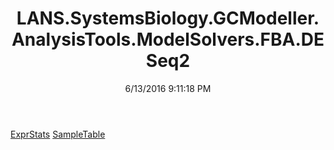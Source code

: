 ﻿---
title: LANS.SystemsBiology.GCModeller.AnalysisTools.ModelSolvers.FBA.DESeq2
date: 6/13/2016 9:11:18 PM
---

[ExprStats](T-LANS.SystemsBiology.GCModeller.AnalysisTools.ModelSolvers.FBA.DESeq2.ExprStats.html)
[SampleTable](T-LANS.SystemsBiology.GCModeller.AnalysisTools.ModelSolvers.FBA.DESeq2.SampleTable.html)
